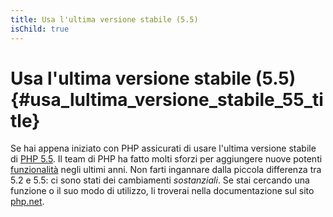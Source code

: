```yaml
---
title: Usa l'ultima versione stabile (5.5)
isChild: true
---
```


# Usa l'ultima versione stabile (5.5) {#usa_lultima_versione_stabile_55_title}

Se hai appena iniziato con PHP assicurati di usare l'ultima versione stabile di [PHP 5.5][php-release]. Il team di PHP ha
fatto molti sforzi per aggiungere nuove potenti [funzionalità](#language_highlights) negli ultimi anni. Non farti ingannare
dalla piccola differenza tra 5.2 e 5.5: ci sono stati dei cambiamenti _sostanziali_. Se stai cercando una funzione o il suo
modo di utilizzo, li troverai nella documentazione sul sito [php.net][php-docs].

[php-release]: http://www.php.net/downloads.php
[php-docs]: http://www.php.net/manual/it/
